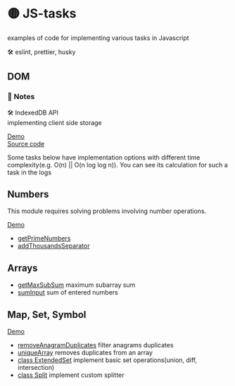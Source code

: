 # 🟡 JS-tasks

examples of code for implementing various tasks in Javascript

🛠️ eslint, prettier, husky

## DOM
### 📔 Notes 
🛠️ IndexedDB API  
implementing client side storage

[Demo](https://elenafrontend.github.io/js-tasks/src/dom/client-side-storage/indexeddb)  
[Source code](https://github.com/elenafrontend/js-tasks/tree/dom/src/dom/client-side-storage/indexeddb)

Some tasks below have implementation options with different time complexity(e.g. O(n) || O(n log log n)). You can see its calculation for such a task in the logs
## Numbers
This module requires solving problems involving number operations.  

[Demo](https://elenafrontend.github.io/js-tasks/src/types/numbers)
* [getPrimeNumbers](https://github.com/elenafrontend/js-tasks/tree/main/src/types/numbers/selection.js#L13) 
* [addThousandsSeparator](https://github.com/elenafrontend/js-tasks/tree/main/src/types/numbers/numFormat.js#L1) 

## Arrays
* [getMaxSubSum](https://github.com/elenafrontend/js-tasks/tree/main/src/arrays/sum.js#L22) maximum subarray sum
* [sumInput](https://github.com/elenafrontend/js-tasks/tree/main/src/arrays/sum.js#L2) sum of entered numbers


## Map, Set, Symbol
[Demo](https://elenafrontend.github.io/js-tasks/src/types)

* [removeAnagramDuplicates](https://github.com/elenafrontend/js-tasks/tree/main/src/types/map/index.js#L3) filter anagrams duplicates
* [uniqueArray](https://github.com/elenafrontend/js-tasks/tree/main/src/types/set/index.js#L3) removes duplicates from an array
* [class ExtendedSet](https://github.com/elenafrontend/js-tasks/tree/main/src/types/set/index.js#L19) implement basic set operations(union, diff, intersection)
* [class Split](https://github.com/elenafrontend/js-tasks/tree/main/src/types/symbol/index.js#L8) implement custom splitter
